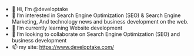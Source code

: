 - 👋 Hi, I’m @developtake
- 👀 I’m interested in Search Engine Optimization (SEO) & Search Engine Marketing, And technology news and business development on the web.
- 🌱 I’m currently learning Website development
- 💞️ I’m looking to collaborate on Search Engine Optimization (SEO) and business development
- 📫 my site: https://www.developtake.com/

<!---
developtake/developtake is a ✨ special ✨ repository because its `README.md` (this file) appears on your GitHub profile.
You can click the Preview link to take a look at your changes.
--->
